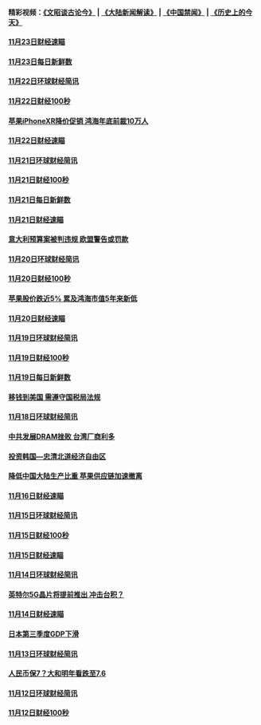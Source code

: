#### 精彩视频：[《文昭谈古论今》](https://github.com/gfw-breaker/wenzhao/blob/master/README.md?t=11242132) | [《大陆新闻解读》](https://github.com/gfw-breaker/ntdtv-comedy/blob/master/README.md?t=11242132) | [《中国禁闻》](https://github.com/gfw-breaker/ntdtv-news/blob/master/README.md?t=11242132) | [《历史上的今天》](https://github.com/gfw-breaker/today-in-history/blob/master/README.md?t=11242132) 

#### [11月23日财经速瞄](../pages/news208/a1400579.md?t=11242132) 

#### [11月23日每日新鲜数](../pages/news208/a1400561.md?t=11242132) 

#### [11月22日环球财经简讯](../pages/news208/a1400540.md?t=11242132) 

#### [11月22日财经100秒](../pages/news208/a1400521.md?t=11242132) 

#### [苹果iPhoneXR降价促销  鸿海年底前裁10万人](../pages/news208/a1400490.md?t=11242132) 

#### [11月22日财经速瞄](../pages/news208/a1400437.md?t=11242132) 

#### [11月21日环球财经简讯](../pages/news208/a1400399.md?t=11242132) 

#### [11月21日财经100秒](../pages/news208/a1400374.md?t=11242132) 

#### [11月21日每日新鲜数](../pages/news208/a1400288.md?t=11242132) 

#### [11月21日财经速瞄](../pages/news208/a1400286.md?t=11242132) 

#### [意大利预算案被判违规 欧盟警告或罚款](../pages/news208/a1400280.md?t=11242132) 

#### [11月20日环球财经简讯](../pages/news208/a1400248.md?t=11242132) 

#### [11月20日财经100秒](../pages/news208/a1400231.md?t=11242132) 

#### [苹果股价跌近5% 累及鸿海市值5年来新低](../pages/news208/a1400185.md?t=11242132) 

#### [11月20日财经速瞄](../pages/news208/a1400144.md?t=11242132) 

#### [11月19日环球财经简讯](../pages/news208/a1400102.md?t=11242132) 

#### [11月19日财经100秒](../pages/news208/a1400084.md?t=11242132) 

#### [11月19日每日新鲜数](../pages/news208/a1399985.md?t=11242132) 

#### [移钱到美国 需遵守国税局法规](../pages/news208/a1399928.md?t=11242132) 

#### [11月18日环球财经简讯](../pages/news208/a1399951.md?t=11242132) 

#### [中共发展DRAM挫败 台湾厂商利多](../pages/news208/a1399927.md?t=11242132) 

#### [投资韩国—忠清北道经济自由区](../pages/news208/a1399857.md?t=11242132) 

#### [降低中国大陆生产比重 苹果供应链加速撤离](../pages/news208/a1399810.md?t=11242132) 

#### [11月16日财经速瞄](../pages/news208/a1399651.md?t=11242132) 

#### [11月15日环球财经简讯](../pages/news208/a1399607.md?t=11242132) 

#### [11月15日财经100秒](../pages/news208/a1399597.md?t=11242132) 

#### [11月15日财经速瞄](../pages/news208/a1399510.md?t=11242132) 

#### [11月14日环球财经简讯](../pages/news208/a1399463.md?t=11242132) 

#### [英特尔5G晶片将提前推出 冲击台积？](../pages/news208/a1399449.md?t=11242132) 

#### [11月14日财经速瞄](../pages/news208/a1399351.md?t=11242132) 

#### [日本第三季度GDP下滑](../pages/news208/a1399321.md?t=11242132) 

#### [11月13日环球财经简讯](../pages/news208/a1399307.md?t=11242132) 

#### [人民币保7？大和明年看跌至7.6](../pages/news208/a1399186.md?t=11242132) 

#### [11月12日环球财经简讯](../pages/news208/a1399165.md?t=11242132) 

#### [11月12日财经100秒](../pages/news208/a1399159.md?t=11242132) 

